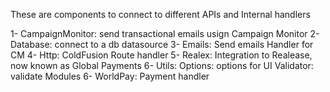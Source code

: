 These are components to connect to different APIs and Internal handlers

1- CampaignMonitor: send transactional emails usign Campaign Monitor
2- Database: connect to a db datasource
3- Emails: Send emails Handler for CM
4- Http: ColdFusion Route handler
5- Realex: Integration to Realease, now known as Global Payments
6- Utils: Options: options for UI
          Validator: validate Modules
6- WorldPay: Payment handler

